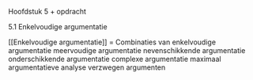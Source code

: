 Hoofdstuk 5 + opdracht

5.1 Enkelvoudige argumentatie

[[Enkelvoudige argumentatie]] = 
Combinaties van enkelvoudige argumentatie
meervoudige argumentatie
nevenschikkende argumentatie
onderschikkende argumentatie
complexe argumentatie
maximaal argumentatieve analyse
verzwegen argumenten

